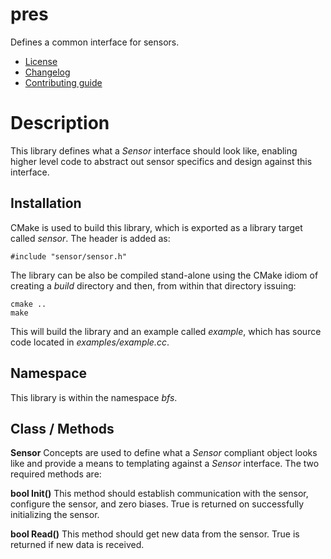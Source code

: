# pres
Defines a common interface for sensors.
   * [License](LICENSE.md)
   * [Changelog](CHANGELOG.md)
   * [Contributing guide](CONTRIBUTING.md)

# Description
This library defines what a *Sensor* interface should look like, enabling higher level code to abstract out sensor specifics and design against this interface.

## Installation
CMake is used to build this library, which is exported as a library target called *sensor*. The header is added as:

```
#include "sensor/sensor.h"
```

The library can be also be compiled stand-alone using the CMake idiom of creating a *build* directory and then, from within that directory issuing:

```
cmake ..
make
```

This will build the library and an example called *example*, which has source code located in *examples/example.cc*.

## Namespace
This library is within the namespace *bfs*.

## Class / Methods

**Sensor** Concepts are used to define what a *Sensor* compliant object looks like and provide a means to templating against a *Sensor* interface. The two required methods are:

**bool Init()** This method should establish communication with the sensor, configure the sensor, and zero biases. True is returned on successfully initializing the sensor.

**bool Read()** This method should get new data from the sensor. True is returned if new data is received.